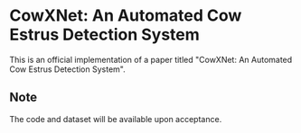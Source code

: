 # CowXNet: An Automated Cow Estrus Detection System
This is an official implementation of a paper titled "CowXNet: An Automated Cow Estrus Detection System".

## Note
The code and dataset will be available upon acceptance.

